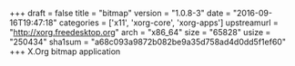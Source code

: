 +++
draft = false
title = "bitmap"
version = "1.0.8-3"
date = "2016-09-16T19:47:18"
categories = ['x11', 'xorg-core', 'xorg-apps']
upstreamurl = "http://xorg.freedesktop.org"
arch = "x86_64"
size = "65828"
usize = "250434"
sha1sum = "a68c093a9872b082be9a35d758ad4d0dd5f1ef60"
+++
X.Org bitmap application